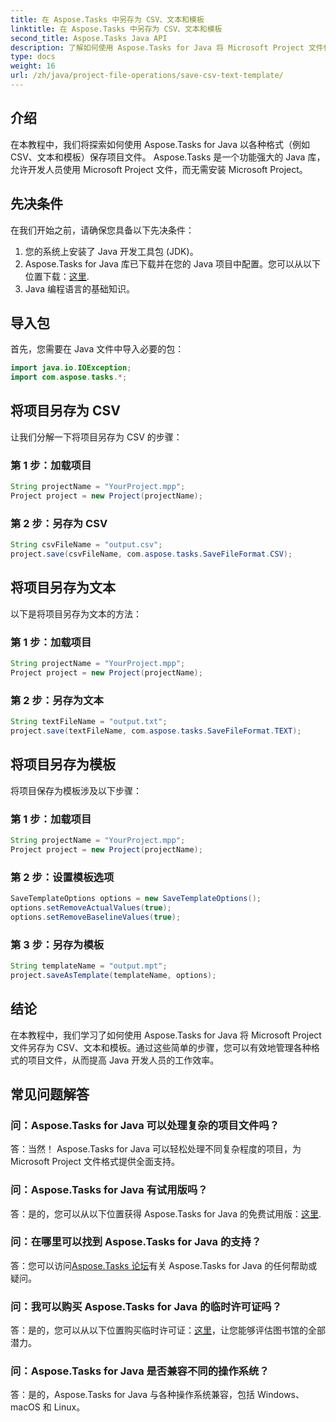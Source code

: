 ```yaml
---
title: 在 Aspose.Tasks 中另存为 CSV、文本和模板
linktitle: 在 Aspose.Tasks 中另存为 CSV、文本和模板
second_title: Aspose.Tasks Java API
description: 了解如何使用 Aspose.Tasks for Java 将 Microsoft Project 文件保存为 CSV、文本和模板格式。
type: docs
weight: 16
url: /zh/java/project-file-operations/save-csv-text-template/
---
```

## 介绍
在本教程中，我们将探索如何使用 Aspose.Tasks for Java 以各种格式（例如 CSV、文本和模板）保存项目文件。 Aspose.Tasks 是一个功能强大的 Java 库，允许开发人员使用 Microsoft Project 文件，而无需安装 Microsoft Project。
## 先决条件
在我们开始之前，请确保您具备以下先决条件：
1. 您的系统上安装了 Java 开发工具包 (JDK)。
2.  Aspose.Tasks for Java 库已下载并在您的 Java 项目中配置。您可以从以下位置下载：[这里](https://releases.aspose.com/tasks/java/).
3. Java 编程语言的基础知识。

## 导入包
首先，您需要在 Java 文件中导入必要的包：
```java
import java.io.IOException;
import com.aspose.tasks.*;
```
## 将项目另存为 CSV
让我们分解一下将项目另存为 CSV 的步骤：
### 第 1 步：加载项目
```java
String projectName = "YourProject.mpp";
Project project = new Project(projectName);
```
### 第 2 步：另存为 CSV
```java
String csvFileName = "output.csv";
project.save(csvFileName, com.aspose.tasks.SaveFileFormat.CSV);
```
## 将项目另存为文本
以下是将项目另存为文本的方法：
### 第 1 步：加载项目
```java
String projectName = "YourProject.mpp";
Project project = new Project(projectName);
```
### 第 2 步：另存为文本
```java
String textFileName = "output.txt";
project.save(textFileName, com.aspose.tasks.SaveFileFormat.TEXT);
```
## 将项目另存为模板
将项目保存为模板涉及以下步骤：
### 第 1 步：加载项目
```java
String projectName = "YourProject.mpp";
Project project = new Project(projectName);
```
### 第 2 步：设置模板选项
```java
SaveTemplateOptions options = new SaveTemplateOptions();
options.setRemoveActualValues(true);
options.setRemoveBaselineValues(true);
```
### 第 3 步：另存为模板
```java
String templateName = "output.mpt";
project.saveAsTemplate(templateName, options);
```

## 结论
在本教程中，我们学习了如何使用 Aspose.Tasks for Java 将 Microsoft Project 文件另存为 CSV、文本和模板。通过这些简单的步骤，您可以有效地管理各种格式的项目文件，从而提高 Java 开发人员的工作效率。
## 常见问题解答
### 问：Aspose.Tasks for Java 可以处理复杂的项目文件吗？
答：当然！ Aspose.Tasks for Java 可以轻松处理不同复杂程度的项目，为 Microsoft Project 文件格式提供全面支持。
### 问：Aspose.Tasks for Java 有试用版吗？
答：是的，您可以从以下位置获得 Aspose.Tasks for Java 的免费试用版：[这里](https://releases.aspose.com/).
### 问：在哪里可以找到 Aspose.Tasks for Java 的支持？
答：您可以访问[Aspose.Tasks 论坛](https://forum.aspose.com/c/tasks/15)有关 Aspose.Tasks for Java 的任何帮助或疑问。
### 问：我可以购买 Aspose.Tasks for Java 的临时许可证吗？
答：是的，您可以从以下位置购买临时许可证：[这里](https://purchase.aspose.com/temporary-license/)，让您能够评估图书馆的全部潜力。
### 问：Aspose.Tasks for Java 是否兼容不同的操作系统？
答：是的，Aspose.Tasks for Java 与各种操作系统兼容，包括 Windows、macOS 和 Linux。